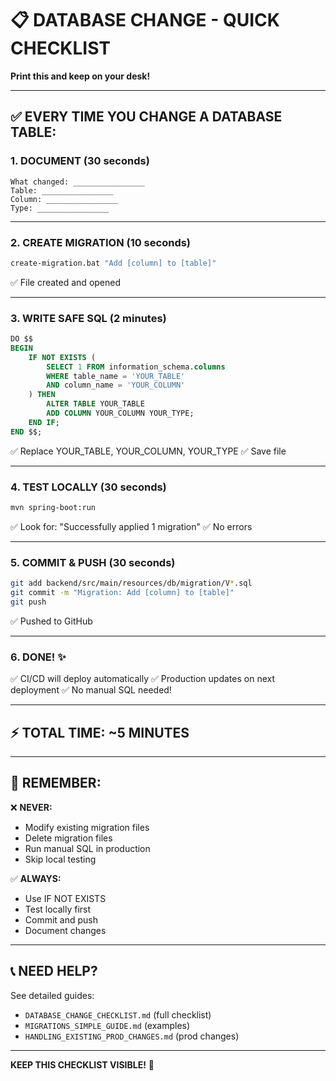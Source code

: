 # 📋 DATABASE CHANGE - QUICK CHECKLIST
**Print this and keep on your desk!**

---

## ✅ EVERY TIME YOU CHANGE A DATABASE TABLE:

### **1. DOCUMENT** (30 seconds)
```
What changed: ________________
Table: ________________
Column: ________________
Type: ________________
```

---

### **2. CREATE MIGRATION** (10 seconds)
```bash
create-migration.bat "Add [column] to [table]"
```
✅ File created and opened

---

### **3. WRITE SAFE SQL** (2 minutes)
```sql
DO $$
BEGIN
    IF NOT EXISTS (
        SELECT 1 FROM information_schema.columns
        WHERE table_name = 'YOUR_TABLE'
        AND column_name = 'YOUR_COLUMN'
    ) THEN
        ALTER TABLE YOUR_TABLE
        ADD COLUMN YOUR_COLUMN YOUR_TYPE;
    END IF;
END $$;
```
✅ Replace YOUR_TABLE, YOUR_COLUMN, YOUR_TYPE
✅ Save file

---

### **4. TEST LOCALLY** (30 seconds)
```bash
mvn spring-boot:run
```
✅ Look for: "Successfully applied 1 migration"
✅ No errors

---

### **5. COMMIT & PUSH** (30 seconds)
```bash
git add backend/src/main/resources/db/migration/V*.sql
git commit -m "Migration: Add [column] to [table]"
git push
```
✅ Pushed to GitHub

---

### **6. DONE!** ✨
✅ CI/CD will deploy automatically
✅ Production updates on next deployment
✅ No manual SQL needed!

---

## ⚡ TOTAL TIME: ~5 MINUTES

---

## 🚨 REMEMBER:

❌ **NEVER:**
- Modify existing migration files
- Delete migration files
- Run manual SQL in production
- Skip local testing

✅ **ALWAYS:**
- Use IF NOT EXISTS
- Test locally first
- Commit and push
- Document changes

---

## 📞 NEED HELP?

See detailed guides:
- `DATABASE_CHANGE_CHECKLIST.md` (full checklist)
- `MIGRATIONS_SIMPLE_GUIDE.md` (examples)
- `HANDLING_EXISTING_PROD_CHANGES.md` (prod changes)

---

**KEEP THIS CHECKLIST VISIBLE!** 📌
